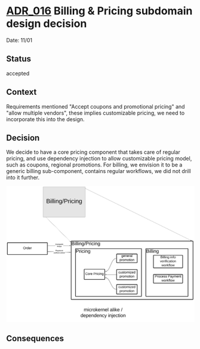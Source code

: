 # [ADR_016](../../README.md) Billing & Pricing subdomain design decision

Date: 11/01

## Status

accepted

## Context

Requirements mentioned "Accept coupons and promotional pricing" and "allow multiple vendors", these implies customizable pricing, we need to incorporate this into the design.

## Decision

We decide to have a core pricing component that takes care of regular pricing, and use dependency injection to allow customizable pricing model, such as coupons, regional promotions. For billing, we envision it to be a generic billing sub-component, contains regular workflows, we did not drill into it further. 

![pricing_subdomain](./images/pricing_subdomain.svg)

## Consequences
